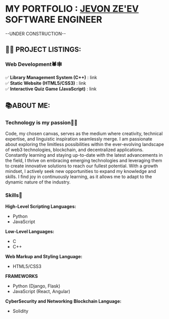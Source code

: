 <h1>MY PORTFOLIO : <a href="https://linktr.ee/j3vonz3v_network">JEVON ZE'EV </a>SOFTWARE ENGINEER</h1>
--UNDER CONSTRUCTION--
<h2>👨‍💻 PROJECT LISTINGS:</h2>
<h3>Web Development🕷️🕸️</h3>
✅<b> Library Management System (C++)</b>  : link<br/>
✅<b> Static Website (HTML5/CSS3)</b>  : link<br/>
✅<b> Interactive Quiz Game (JavaScript)</b>  : link<br/>

<h2>📚ABOUT ME:</h2>
<h3>Technology is my passion🤖🧬</h3>
Code, my chosen canvas, serves as the medium where creativity, technical expertise, and linguistic inspiration seamlessly merge. I am passionate about exploring the limitless possibilities within the ever-evolving landscape of web3 technologies, blockchain, and decentralized applications. Constantly learning and staying up-to-date with the latest advancements in the field, I thrive on embracing emerging technologies and leveraging them to create innovative solutions to reach our fullest potential. With a growth mindset, I actively seek new opportunities to expand my knowledge and skills. I find joy in continuously learning, as it allows me to adapt to the dynamic nature of the industry.

<h3>Skills💪</h3>
<b>High-Level Scripting Languages:</b>
  <ul>
    <li>Python</li>
    <li>JavaScript</li>
  </ul>
<b>Low-Level Languages:</b>
  <ul>
    <li>C</li>
    <li>C++</li>
  </ul>
<b>Web Markup and Styling Language:</b>
  <ul>
    <li>HTML5/CSS3</li>
  </ul>
<b>FRAMEWORKS</b>
  <ul>
    <li>Python (Django, Flask)</li>
    <li>JavaScript (React, Angular)</li>
  </ul>
<b>CyberSecurity and Networking</b>
<b>Blockchain Language:</b>
  <ul>
    <li>Solidity</li>
  </ul>
